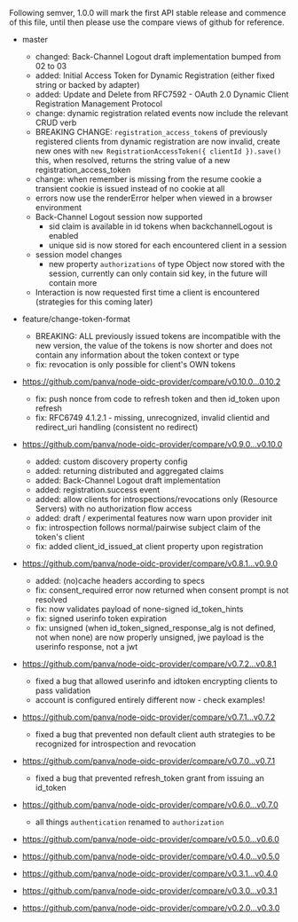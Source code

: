 Following semver, 1.0.0 will mark the first API stable release and commence of this file,
until then please use the compare views of github for reference.



- master
  - changed: Back-Channel Logout draft implementation bumped from 02 to 03
  - added: Initial Access Token for Dynamic Registration (either fixed string or backed by adapter)
  - added: Update and Delete from RFC7592 - OAuth 2.0 Dynamic Client Registration Management
  Protocol
  - change: dynamic registration related events now include the relevant CRUD verb
  - BREAKING CHANGE: `registration_access_token`s of previously registered clients from dynamic
  registration are now invalid, create new ones with
  `new RegistrationAccessToken({ clientId }).save()` this, when resolved, returns the string value
  of a new registration_access_token
  - change: when remember is missing from the resume cookie a transient cookie is issued instead of
  no cookie at all
  - errors now use the renderError helper when viewed in a browser environment
  - Back-Channel Logout session now supported
    - sid claim is available in id tokens when backchannelLogout is enabled
    - unique sid is now stored for each encountered client in a session
  - session model changes
    - new property `authorizations` of type Object now stored with the session, currently can only
    contain sid key, in the future will contain more
  - Interaction is now requested first time a client is encountered (strategies for this coming later)



- feature/change-token-format
  - BREAKING: ALL previously issued tokens are incompatible with the new version, the value of the
  tokens is now shorter and does not contain any information about the token context or type
  - fix: revocation is only possible for client's OWN tokens

- https://github.com/panva/node-oidc-provider/compare/v0.10.0...0.10.2
  - fix: push nonce from code to refresh token and then id_token upon refresh
  - fix: RFC6749 4.1.2.1 - missing, unrecognized, invalid clientid and redirect_uri handling (consistent no redirect)
- https://github.com/panva/node-oidc-provider/compare/v0.9.0...v0.10.0
  - added: custom discovery property config
  - added: returning distributed and aggregated claims
  - added: Back-Channel Logout draft implementation
  - added: registration.success event
  - added: allow clients for introspections/revocations only (Resource Servers) with no
  authorization flow access
  - added: draft / experimental features now warn upon provider init
  - fix: introspection follows normal/pairwise subject claim of the token's client
  - fix: added client_id_issued_at client property upon registration
- https://github.com/panva/node-oidc-provider/compare/v0.8.1...v0.9.0
  - added: (no)cache headers according to specs
  - fix: consent_required error now returned when consent prompt is not resolved
  - fix: now validates payload of none-signed id_token_hints
  - fix: signed userinfo token expiration
  - fix: unsigned (when id_token_signed_response_alg is not defined, not when none) are now properly
  unsigned, jwe payload is the userinfo response, not a jwt
- https://github.com/panva/node-oidc-provider/compare/v0.7.2...v0.8.1
  - fixed a bug that allowed userinfo and idtoken encrypting clients to pass validation
  - account is configured entirely different now - check examples!
- https://github.com/panva/node-oidc-provider/compare/v0.7.1...v0.7.2
  - fixed a bug that prevented non default client auth strategies to be recognized for introspection
  and revocation
- https://github.com/panva/node-oidc-provider/compare/v0.7.0...v0.7.1
  - fixed a bug that prevented refresh_token grant from issuing an id_token
- https://github.com/panva/node-oidc-provider/compare/v0.6.0...v0.7.0
  - all things `authentication` renamed to `authorization`
- https://github.com/panva/node-oidc-provider/compare/v0.5.0...v0.6.0
- https://github.com/panva/node-oidc-provider/compare/v0.4.0...v0.5.0
- https://github.com/panva/node-oidc-provider/compare/v0.3.1...v0.4.0
- https://github.com/panva/node-oidc-provider/compare/v0.3.0...v0.3.1
- https://github.com/panva/node-oidc-provider/compare/v0.2.0...v0.3.0
